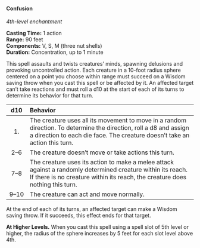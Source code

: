 #### Confusion
<!-- markdownlint-disable link-image-reference-definitions -->
[_metadata_:spell_school]:- "enchantment"
[_metadata_:spell_level]:- "4"
[_metadata_:casting_time_amount]:- "1"
[_metadata_:casting_time_unit]:- "action"
[_metadata_:ritual]:- "false"
[_metadata_:range]:- "90 feet"
[_metadata_:target]:- "10-foot radius sphere"
[_metadata_:components_verbal]:- "true"
[_metadata_:components_somatic]:- "true"
[_metadata_:components_material]:- "true"
[_metadata_:components_material_description]:- "three nut shells"
[_metadata_:concentration]:- "true"
[_metadata_:duration]:- "Up to 1 minute"
[_metadata_:saving_throw]:- "Wisdom"
[_metadata_:saving_throw_success]:- "ends_effect"
[_metadata_:compared_to_wotc_srd_5.1]:- "mechanics_same_wording_same"
[_metadata_:compared_to_a5e_srd]:- "mechanics_different_wording_different"
<!-- markdownlint-disable-next-line no-emphasis-as-heading -->
_4th-level enchantment_

**Casting Time:** 1 action \
**Range:** 90 feet \
**Components:** V, S, M (three nut shells) \
**Duration:** Concentration, up to 1 minute

This spell assaults and twists creatures’ minds, spawning delusions and provoking uncontrolled action.
Each creature in a 10-foot radius sphere centered on a point you choose within range must succeed on a Wisdom saving throw when you cast this spell or be affected by it.
An affected target can’t take reactions and must roll a d10 at the start of each of its turns to determine its behavior for that turn.

| &#160;d10&#160; | Behavior                                             |
|:---------------:|:-----------------------------------------------------|
|        1.       | The creature uses all its movement to move in a random direction. To determine the direction, roll a d8 and assign a direction to each die face. The creature doesn’t take an action this turn. |
|       2–6       | The creature doesn’t move or take actions this turn. |
|       7–8       | The creature uses its action to make a melee attack against a randomly determined creature within its reach. If there is no creature within its reach, the creature does nothing this turn. |
|       9–10      | The creature can act and move normally.              |

At the end of each of its turns, an affected target can make a Wisdom saving throw.
If it succeeds, this effect ends for that target.

**At Higher Levels.**
When you cast this spell using a spell slot of 5th level or higher, the radius of the sphere increases by 5 feet for each slot level above 4th.
